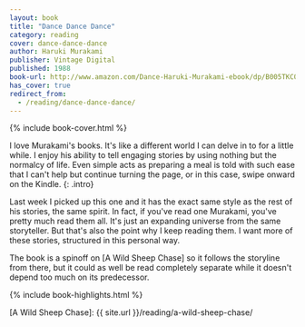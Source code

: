 ```yaml
---
layout: book
title: "Dance Dance Dance"
category: reading
cover: dance-dance-dance
author: Haruki Murakami
publisher: Vintage Digital
published: 1988
book-url: http://www.amazon.com/Dance-Haruki-Murakami-ebook/dp/B005TKC0V8/
has_cover: true
redirect_from:
  - /reading/dance-dance-dance/
---
```

{% include book-cover.html %}

I love Murakami's books. It's like a different world I can delve in to for a little while. I enjoy his ability to tell engaging stories by using nothing but the normalcy of life. Even simple acts as preparing a meal is told with such ease that I can't help but continue turning the page, or in this case, swipe onward on the Kindle.
{: .intro}

Last week I picked up this one and it has the exact same style as the rest of his stories, the same spirit. In fact, if you've read one Murakami, you've pretty much read them all. It's just an expanding universe from the same storyteller. But that's also the point why I keep reading them. I want more of these stories, structured in this personal way.

The book is a spinoff on [A Wild Sheep Chase] so it follows the storyline from there, but it could as well be read completely separate while it doesn't depend too much on its predecessor.

{% include book-highlights.html %}

[A Wild Sheep Chase]: {{ site.url }}/reading/a-wild-sheep-chase/
